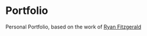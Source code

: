 # Portfolio

Personal Portfolio, based on the work of [Ryan Fitzgerald](https://github.com/RyanFitzgerald)
